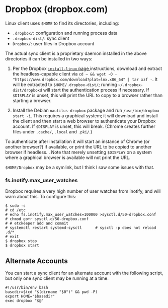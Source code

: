 Dropbox (dropbox.com)
=====================

Linux client uses `$HOME` to find its directories, including:
- `.dropbox/`: configuration and running process data
- `.dropbox-dist/`: sync client
- `Dropbox/`: user files in Dropbox account

The actual sync client is a proprietary daemon installed in the above
directories it can be installed in two ways:

1. Per the Dropbox [`install-linux` page ][install-linux] instructions,
   download and extract the headless-capable client via `cd ~ && wget -O -
   "https://www.dropbox.com/download?plat=lnx.x86_64" | tar xzf -`. It will
   be extracted to `$HOME/.dropbox-dist/`; running
   `~/.dropbox-dist/dropboxd` will start the authentication process if
   necessary. If `$DISPLAY` is unset, this will print the URL to copy to a
   browser rather than starting a browser.

2. Install the Debian `nautilus-dropbox` package and run `/usr/bin/dropbox
   start -i`. This requires a graphical system; it will download and
   install the client and then start a web browser to authenticate your
   Dropbox account. If `$DISPLAY` is unset, this will break. (Chrome
   creates further files under `.cache/`, `.local` and `.pki/`.)

To authenticate after installation it will start an instance of Chrome (or
another browser?) if available, or print the URL to be copied to another
browser if headless. . Note that merely unsetting `$DISPLAY` on a system
where a graphical browser is available will not print the URL.

`$HOME/Dropbox` may be a symlink, but I think I saw some issues with that.

### fs.inotify.max_user_watches

Dropbox requires a very high number of user watches from inotify, and will
warn about this. To configure this:

    $ sudo -s
    # cd /etc
    # echo fs.inotify.max_user_watches=100000 >sysctl.d/50-dropbox.conf
    # chmod go+r sysctl.d/50-dropbox.conf
    # # etckeeper add and commit
    # systemctl restart systemd-sysctl      # sysctl -p does not reload .d/*
    # exit
    $ dropbox stop
    $ dropbox start


Alternate Accounts
------------------

You can start a sync client for an alternate account with the following
script, but only one sync client may be running at a time.

    #!/usr/bin/env bash
    basedir=$(cd "$(dirname "$0")" && pwd -P)
    export HOME="$basedir"
    exec dropbox "$@"



<!-------------------------------------------------------------------->
[install-linux]: https://www.dropbox.com/install-linux
